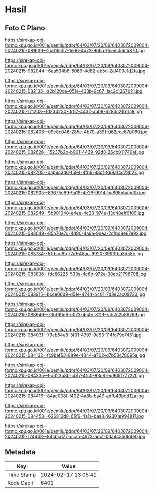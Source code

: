 # Hasil

## Foto C Plano

https://sirekap-obj-formc.kpu.go.id/001e/pemilu/pdpr/64/03/07/20/09/6403072009004-20240215-081939--2b619c57-1e66-4d73-966a-9ceec56c5870.jpg

https://sirekap-obj-formc.kpu.go.id/001e/pemilu/pdpr/64/03/07/20/09/6403072009004-20240215-082044--6ea534b8-5069-4d82-ab5d-2af409c1d2fa.jpg

https://sirekap-obj-formc.kpu.go.id/001e/pemilu/pdpr/64/03/07/20/09/6403072009004-20240215-082136--a2b120de-051e-433b-9c67-1ac2c1367b21.jpg

https://sirekap-obj-formc.kpu.go.id/001e/pemilu/pdpr/64/03/07/20/09/6403072009004-20240215-171208--fd234230-0d17-4437-abb8-628dc21b11a8.jpg

https://sirekap-obj-formc.kpu.go.id/001e/pemilu/pdpr/64/03/07/20/09/6403072009004-20240215-082406--09c8c046-285c-4b70-a391-062cce67b060.jpg

https://sirekap-obj-formc.kpu.go.id/001e/pemilu/pdpr/64/03/07/20/09/6403072009004-20240215-082626--15237b2b-b961-4429-92d8-26cb011749af.jpg

https://sirekap-obj-formc.kpu.go.id/001e/pemilu/pdpr/64/03/07/20/09/6403072009004-20240215-082705--0ab6c3d6-f594-4fb6-83df-899a14d79b27.jpg

https://sirekap-obj-formc.kpu.go.id/001e/pemilu/pdpr/64/03/07/20/09/6403072009004-20240215-082905--83675e89-9a18-4e26-9914-ba895bbabc1b.jpg

https://sirekap-obj-formc.kpu.go.id/001e/pemilu/pdpr/64/03/07/20/09/6403072009004-20240215-082949--5b981048-e4ee-4c23-974e-13d48eff6109.jpg

https://sirekap-obj-formc.kpu.go.id/001e/pemilu/pdpr/64/03/07/20/09/6403072009004-20240215-083049--85a70e7d-4d90-4a9a-9dea-2cfbd8e67e92.jpg

https://sirekap-obj-formc.kpu.go.id/001e/pemilu/pdpr/64/03/07/20/09/6403072009004-20240215-083734--51fbcd9b-f7a1-48ac-9920-3993fba3d58e.jpg

https://sirekap-obj-formc.kpu.go.id/001e/pemilu/pdpr/64/03/07/20/09/6403072009004-20240215-083836--fdc86225-533a-4c6b-972e-38eb21796708.jpg

https://sirekap-obj-formc.kpu.go.id/001e/pemilu/pdpr/64/03/07/20/09/6403072009004-20240215-083915--bcce06d9-d51e-4744-b401-7d3e2ac09733.jpg

https://sirekap-obj-formc.kpu.go.id/001e/pemilu/pdpr/64/03/07/20/09/6403072009004-20240215-083946--73bf60e6-e073-4c4e-8119-7c52c2b89769.jpg

https://sirekap-obj-formc.kpu.go.id/001e/pemilu/pdpr/64/03/07/20/09/6403072009004-20240215-084031--79eb54e8-3f01-4797-9c63-114fd79e7451.jpg

https://sirekap-obj-formc.kpu.go.id/001e/pemilu/pdpr/64/03/07/20/09/6403072009004-20240215-084132--fc9baf53-889e-4844-a702-d7b53c78095a.jpg

https://sirekap-obj-formc.kpu.go.id/001e/pemilu/pdpr/64/03/07/20/09/6403072009004-20240215-084335--9d623b8b-cb17-41c0-83c8-ed965f77727f.jpg

https://sirekap-obj-formc.kpu.go.id/001e/pemilu/pdpr/64/03/07/20/09/6403072009004-20240215-084416--84ac008f-f402-4a8b-ba47-adfb43bdd12a.jpg

https://sirekap-obj-formc.kpu.go.id/001e/pemilu/pdpr/64/03/07/20/09/6403072009004-20240215-084453--626813d8-65f9-4a1a-baa8-92301e994817.jpg

https://sirekap-obj-formc.kpu.go.id/001e/pemilu/pdpr/64/03/07/20/09/6403072009004-20240215-174443--84cbcd77-dcaa-4973-adcf-0da4c35694e0.jpg


## Metadata

| Key        | Value               |
| ---------- | ------------------- |
| Time Stamp | 2024-02-17 13:05:41 |
| Kode Dapil | 6401                |



